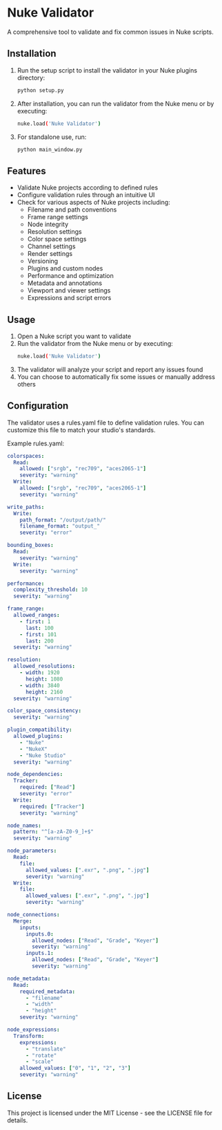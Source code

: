 # Nuke Validator

A comprehensive tool to validate and fix common issues in Nuke scripts.

## Installation

1. Run the setup script to install the validator in your Nuke plugins directory:
    ```bash
    python setup.py
    ```

2. After installation, you can run the validator from the Nuke menu or by executing:
    ```bash
    nuke.load('Nuke Validator')
    ```

3. For standalone use, run:
    ```bash
    python main_window.py
    ```

## Features

- Validate Nuke projects according to defined rules
- Configure validation rules through an intuitive UI
- Check for various aspects of Nuke projects including:
  - Filename and path conventions
  - Frame range settings
  - Node integrity
  - Resolution settings
  - Color space settings
  - Channel settings
  - Render settings
  - Versioning
  - Plugins and custom nodes
  - Performance and optimization
  - Metadata and annotations
  - Viewport and viewer settings
  - Expressions and script errors

## Usage

1. Open a Nuke script you want to validate
2. Run the validator from the Nuke menu or by executing:
    ```bash
    nuke.load('Nuke Validator')
    ```
3. The validator will analyze your script and report any issues found
4. You can choose to automatically fix some issues or manually address others

## Configuration

The validator uses a rules.yaml file to define validation rules. You can customize this file to match your studio's standards.

Example rules.yaml:
```yaml
colorspaces:
  Read:
    allowed: ["srgb", "rec709", "aces2065-1"]
    severity: "warning"
  Write:
    allowed: ["srgb", "rec709", "aces2065-1"]
    severity: "warning"

write_paths:
  Write:
    path_format: "/output/path/"
    filename_format: "output_"
    severity: "error"

bounding_boxes:
  Read:
    severity: "warning"
  Write:
    severity: "warning"

performance:
  complexity_threshold: 10
  severity: "warning"

frame_range:
  allowed_ranges:
    - first: 1
      last: 100
    - first: 101
      last: 200
  severity: "warning"

resolution:
  allowed_resolutions:
    - width: 1920
      height: 1080
    - width: 3840
      height: 2160
  severity: "warning"

color_space_consistency:
  severity: "warning"

plugin_compatibility:
  allowed_plugins:
    - "Nuke"
    - "NukeX"
    - "Nuke Studio"
  severity: "warning"

node_dependencies:
  Tracker:
    required: ["Read"]
    severity: "error"
  Write:
    required: ["Tracker"]
    severity: "warning"

node_names:
  pattern: "^[a-zA-Z0-9_]+$"
  severity: "warning"

node_parameters:
  Read:
    file:
      allowed_values: [".exr", ".png", ".jpg"]
      severity: "warning"
  Write:
    file:
      allowed_values: [".exr", ".png", ".jpg"]
      severity: "warning"

node_connections:
  Merge:
    inputs:
      inputs.0:
        allowed_nodes: ["Read", "Grade", "Keyer"]
        severity: "warning"
      inputs.1:
        allowed_nodes: ["Read", "Grade", "Keyer"]
        severity: "warning"

node_metadata:
  Read:
    required_metadata:
      - "filename"
      - "width"
      - "height"
    severity: "warning"

node_expressions:
  Transform:
    expressions:
      - "translate"
      - "rotate"
      - "scale"
    allowed_values: ["0", "1", "2", "3"]
    severity: "warning"
```

## License

This project is licensed under the MIT License - see the LICENSE file for details.